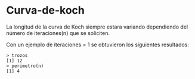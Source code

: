 # Curva-de-koch
La longitud de la curva de Koch siempre estara variando dependiendo del número de iteraciones(n) que se soliciten.

Con un ejemplo de iteraciones = 1 se obtuvieron los siguientes resultados:


```
> trozos
[1] 12
> perimetro(n)
[1] 4
```
